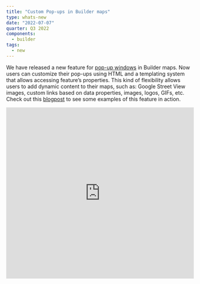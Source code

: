 ```yaml
---
title: "Custom Pop-ups in Builder maps"
type: whats-new
date: "2022-07-07"
quarter: Q3 2022
components:
  - builder
tags:
  - new
---
```


We have released a new feature for [pop-up windows](/carto-user-manual/maps/map-settings/#interactions) in Builder maps. Now users can customize their pop-ups using HTML and a templating system that allows accessing feature’s properties. This kind of flexibility allows users to add dynamic content to their maps, such as: Google Street View images, custom links based on data properties, images, logos, GIFs, etc. Check out this [blogpost](https://carto.com/blog/google-street-view-pop-ups-with-carto/) to see some examples of this feature in action.

<div class='video-wrapper'>
  <iframe src="https://player.vimeo.com/video/759208359?h=ab6839b29d&autoplay=1&muted=1&autopause=0&loop=1" width="100%" height="460" frameborder="0" allow="autoplay; fullscreen" allowfullscreen></iframe>
</div>